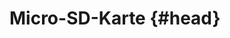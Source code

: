 # Micro-SD-Karte {#head}
<div class="description"></div>

<div class="line">
    <br>
    <br>
    <br>
</div>

